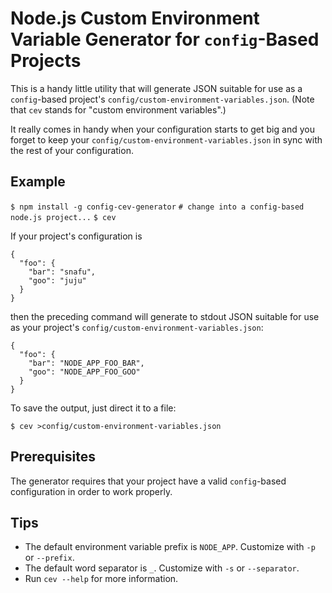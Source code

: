 # Node.js Custom Environment Variable Generator for `config`-Based Projects

This is a handy little utility that will generate JSON suitable for use as a `config`-based project's `config/custom-environment-variables.json`.  (Note that `cev` stands for "custom environment variables".)

It really comes in handy when your configuration starts to get big and you forget to keep
your `config/custom-environment-variables.json` in sync with the rest of your configuration.

## Example
`$ npm install -g config-cev-generator`
`# change into a config-based node.js project...`
`$ cev`

If your project's configuration is

```
{
  "foo": {
    "bar": "snafu",
    "goo": "juju"
  }
}
```

then the preceding command will generate to stdout JSON suitable for use as your project's `config/custom-environment-variables.json`:

```
{
  "foo": {
    "bar": "NODE_APP_FOO_BAR",
    "goo": "NODE_APP_FOO_GOO"
  }
}
```

To save the output, just direct it to a file:

`$ cev >config/custom-environment-variables.json`

## Prerequisites

The generator requires that your project have a valid `config`-based configuration in order to work properly.

## Tips
 - The default environment variable prefix is `NODE_APP`.  Customize with `-p` or `--prefix`.
 - The default word separator is `_`.  Customize with `-s` or `--separator`.
 - Run `cev --help` for more information.
